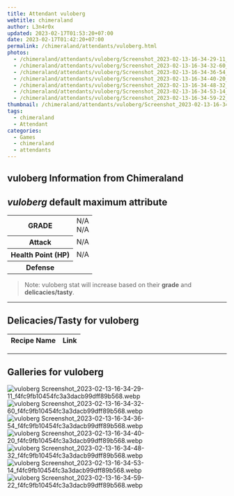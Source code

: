 ```yaml
---
title: Attendant vuloberg
webtitle: chimeraland
author: L3n4r0x
updated: 2023-02-17T01:53:20+07:00
date: 2023-02-17T01:42:20+07:00
permalink: /chimeraland/attendants/vuloberg.html
photos:
  - /chimeraland/attendants/vuloberg/Screenshot_2023-02-13-16-34-29-11_f4fc9fb10454fc3a3dacb99dff89b568.webp
  - /chimeraland/attendants/vuloberg/Screenshot_2023-02-13-16-34-32-60_f4fc9fb10454fc3a3dacb99dff89b568.webp
  - /chimeraland/attendants/vuloberg/Screenshot_2023-02-13-16-34-36-54_f4fc9fb10454fc3a3dacb99dff89b568.webp
  - /chimeraland/attendants/vuloberg/Screenshot_2023-02-13-16-34-40-20_f4fc9fb10454fc3a3dacb99dff89b568.webp
  - /chimeraland/attendants/vuloberg/Screenshot_2023-02-13-16-34-48-32_f4fc9fb10454fc3a3dacb99dff89b568.webp
  - /chimeraland/attendants/vuloberg/Screenshot_2023-02-13-16-34-53-14_f4fc9fb10454fc3a3dacb99dff89b568.webp
  - /chimeraland/attendants/vuloberg/Screenshot_2023-02-13-16-34-59-22_f4fc9fb10454fc3a3dacb99dff89b568.webp
thumbnail: /chimeraland/attendants/vuloberg/Screenshot_2023-02-13-16-34-29-11_f4fc9fb10454fc3a3dacb99dff89b568.webp
tags:
  - chimeraland
  - Attendant
categories:
  - Games
  - chimeraland
  - attendants
---
```


<link
  rel="stylesheet"
  href="https://rawcdn.githack.com/dimaslanjaka/Web-Manajemen/870a349/css/bootstrap-5-3-0-alpha3-wrapper.css"
/>
<section id="bootstrap-wrapper">
  <h2>vuloberg Information from Chimeraland</h2>
  <h2 id="attribute"><i>vuloberg</i> default maximum attribute</h2>
  <div class="row">
    <div class="col mb-2">
      <div class="card bg-dark text-light">
        <div class="card-body">
          <table>
            <tr>
              <th>GRADE</th>
              <td>N/A <br />N/A</td>
            </tr>
            <tr>
              <th>Attack</th>
              <td>N/A</td>
            </tr>
            <tr>
              <th>Health Point (HP)</th>
              <td>N/A</td>
            </tr>
            <tr>
              <th>Defense</th>
              <td></td>
            </tr>
          </table>
        </div>
      </div>
    </div>
  </div>
  <blockquote>
    Note: vuloberg stat will increase based on their <b>grade</b> and
    <b>delicacies/tasty</b>.
  </blockquote>
  <hr />
  <h2 id="delicacies">Delicacies/Tasty for vuloberg</h2>
  <div class="card">
    <div class="card-body">
      <div class="table-responsive">
        <table class="table table-striped table-dark">
          <thead>
            <tr>
              <th>Recipe Name</th>
              <th>Link</th>
            </tr>
          </thead>
          <tbody></tbody>
        </table>
      </div>
    </div>
  </div>
  <hr />
  <div id="gallery">
    <h2>Galleries for vuloberg</h2>
    <div class="row">
      <div class="col-lg-6 col-12">
        <img
          src="https://www.webmanajemen.com/chimeraland/attendants/vuloberg/Screenshot_2023-02-13-16-34-29-11_f4fc9fb10454fc3a3dacb99dff89b568.webp"
          alt="vuloberg Screenshot_2023-02-13-16-34-29-11_f4fc9fb10454fc3a3dacb99dff89b568.webp"
        />
      </div>
      <div class="col-lg-6 col-12">
        <img
          src="https://www.webmanajemen.com/chimeraland/attendants/vuloberg/Screenshot_2023-02-13-16-34-32-60_f4fc9fb10454fc3a3dacb99dff89b568.webp"
          alt="vuloberg Screenshot_2023-02-13-16-34-32-60_f4fc9fb10454fc3a3dacb99dff89b568.webp"
        />
      </div>
      <div class="col-lg-6 col-12">
        <img
          src="https://www.webmanajemen.com/chimeraland/attendants/vuloberg/Screenshot_2023-02-13-16-34-36-54_f4fc9fb10454fc3a3dacb99dff89b568.webp"
          alt="vuloberg Screenshot_2023-02-13-16-34-36-54_f4fc9fb10454fc3a3dacb99dff89b568.webp"
        />
      </div>
      <div class="col-lg-6 col-12">
        <img
          src="https://www.webmanajemen.com/chimeraland/attendants/vuloberg/Screenshot_2023-02-13-16-34-40-20_f4fc9fb10454fc3a3dacb99dff89b568.webp"
          alt="vuloberg Screenshot_2023-02-13-16-34-40-20_f4fc9fb10454fc3a3dacb99dff89b568.webp"
        />
      </div>
      <div class="col-lg-6 col-12">
        <img
          src="https://www.webmanajemen.com/chimeraland/attendants/vuloberg/Screenshot_2023-02-13-16-34-48-32_f4fc9fb10454fc3a3dacb99dff89b568.webp"
          alt="vuloberg Screenshot_2023-02-13-16-34-48-32_f4fc9fb10454fc3a3dacb99dff89b568.webp"
        />
      </div>
      <div class="col-lg-6 col-12">
        <img
          src="https://www.webmanajemen.com/chimeraland/attendants/vuloberg/Screenshot_2023-02-13-16-34-53-14_f4fc9fb10454fc3a3dacb99dff89b568.webp"
          alt="vuloberg Screenshot_2023-02-13-16-34-53-14_f4fc9fb10454fc3a3dacb99dff89b568.webp"
        />
      </div>
      <div class="col-lg-6 col-12">
        <img
          src="https://www.webmanajemen.com/chimeraland/attendants/vuloberg/Screenshot_2023-02-13-16-34-59-22_f4fc9fb10454fc3a3dacb99dff89b568.webp"
          alt="vuloberg Screenshot_2023-02-13-16-34-59-22_f4fc9fb10454fc3a3dacb99dff89b568.webp"
        />
      </div>
    </div>
  </div>
</section>